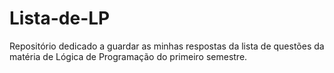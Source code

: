 # Lista-de-LP
Repositório dedicado a guardar as minhas respostas da lista de questões da matéria de Lógica de Programação  do  primeiro semestre.
